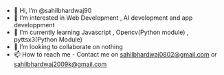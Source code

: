 - 👋 Hi, I’m @sahilbhardwaj90
- 👀 I’m interested in Web Development , AI development and app developpment
- 🌱 I’m currently learning Javascript , Opencv(Python module) , pyttsx3(Python Module)
- 💞️ I’m looking to collaborate on nothing
- 📫 How to reach me - Contact me on sahilbhardwaj0802@gmail.com or sahilbhardwaj2009k@gmail.com

<!---
sahilbhardwaj90/sahilbhardwaj90 is a ✨ special ✨ repository because its `README.md` (this file) appears on your GitHub profile.
You can click the Preview link to take a look at your changes.
--->

